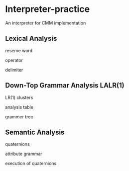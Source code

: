 # Interpreter-practice
An interpreter for CMM implementation
## Lexical Analysis
reserve word

operator

delimiter
## Down-Top Grammar Analysis LALR(1)
LR(1) clusters

analysis table

grammer tree
## Semantic Analysis
quaternions

attribute grammar

execution of quaternions
